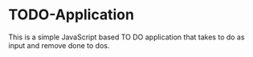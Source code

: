 # TODO-Application
This is a simple JavaScript based TO DO application that takes to do as input and remove done to dos.
